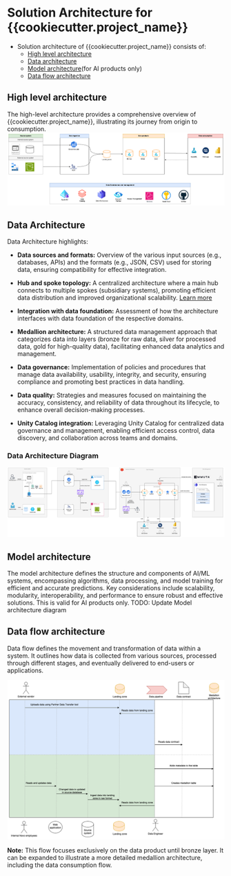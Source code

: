 # Solution Architecture for {{cookiecutter.project_name}}

- Solution architecture of {{cookiecutter.project_name}} consists of:
  - [High level architecture](#high-level-architecture)
  - [Data architecture](#data-architecture)
  - [Model architecture](#model-architecture)(for AI products only)
  - [Data flow architecture](#data-flow-architecture)

## High level architecture
The high-level architecture provides a comprehensive overview of {{cookiecutter.project_name}}, illustrating its journey from origin to consumption.
![img](./diagrams/solution-highlevel-architecture.drawio.png)

## Data Architecture

Data Architecture highlights:

- **Data sources and formats:** Overview of the various input sources (e.g., databases, APIs) and the formats (e.g., JSON, CSV) used for storing data, ensuring compatibility for effective integration.

- **Hub and spoke topology:** A centralized architecture where a main hub connects to multiple spokes (subsidiary systems), promoting efficient data distribution and improved organizational scalability. [Learn more](./../../07-data-ops/dataops.md)

- **Integration with data foundation:** Assessment of how the architecture interfaces with data foundation of the respective domains.

- **Medallion architecture:** A structured data management approach that categorizes data into layers (bronze for raw data, silver for processed data, gold for high-quality data), facilitating enhanced data analytics and management.

- **Data governance:** Implementation of policies and procedures that manage data availability, usability, integrity, and security, ensuring compliance and promoting best practices in data handling.

- **Data quality:** Strategies and measures focused on maintaining the accuracy, consistency, and reliability of data throughout its lifecycle, to enhance overall decision-making processes.

- **Unity Catalog integration:** Leveraging Unity Catalog for centralized data governance and management, enabling efficient access control, data discovery, and collaboration across teams and domains.

### Data Architecture Diagram  
![img](./diagrams/data-architecture.drawio.png)

## Model architecture
The model architecture defines the structure and components of AI/ML systems, encompassing algorithms, data processing, and model training for efficient and accurate predictions. Key considerations include scalability, modularity, interoperability, and performance to ensure robust and effective solutions. This is valid for AI products only. 
TODO: Update Model architecture diagram

## Data flow architecture 
Data flow defines the movement and transformation of data within a system. It outlines how data is collected from various sources, processed through different stages, and eventually delivered to end-users or applications.

![img](./diagrams/dataflow.drawio.png)

**Note:** This flow focuses exclusively on the data product until bronze layer. It can be expanded to illustrate a more detailed medallion architecture, including the data consumption flow.
